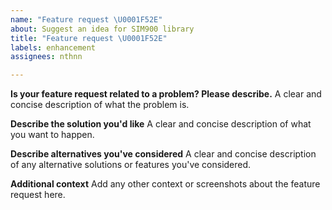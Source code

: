 ```yaml
---
name: "Feature request \U0001F52E"
about: Suggest an idea for SIM900 library
title: "Feature request \U0001F52E"
labels: enhancement
assignees: nthnn

---
```


**Is your feature request related to a problem? Please describe.**
A clear and concise description of what the problem is.

**Describe the solution you'd like**
A clear and concise description of what you want to happen.

**Describe alternatives you've considered**
A clear and concise description of any alternative solutions or features you've considered.

**Additional context**
Add any other context or screenshots about the feature request here.